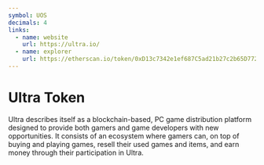 ```yaml
---
symbol: UOS
decimals: 4
links:
  - name: website
    url: https://ultra.io/
  - name: explorer
    url: https://etherscan.io/token/0xD13c7342e1ef687C5ad21b27c2b65D772cAb5C8c
---
```


# Ultra Token

Ultra describes itself as a blockchain-based, PC game distribution platform designed to provide both gamers and game developers with new opportunities. It consists of an ecosystem where gamers can, on top of buying and playing games, resell their used games and items, and earn money through their participation in Ultra.
